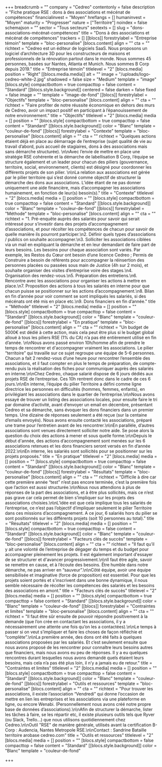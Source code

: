 +++
breadcrumb = ""
company = "Cedreo"
contentonly = false
description = "Fiche pratique RSE : dons à des associations et mécénat de compétences"
financialinvest = "Moyen"
hreflangs = []
humaninvest = "Moyen"
maturity = "Progresser"
nature = ["Territoire"]
noindex = false
schemajson = ""
sector = "Tous secteurs"
seotexts = []
slug = "dons-associations-mécénat-compétences"
title = "Dons à des associations et mécénat de compétences"
trackers = []
[[blocs]]
forestrylabel = "Entreprise témoin"
template = "bloc-personalise"
[blocs.content]
align = ""
cta = ""
richtext = "Cedreo est un éditeur de logiciels SaaS. Nous proposons un logiciel d’architecture 3D pour les constructeurs de maisons et professionnels de la rénovation partout dans le monde. Nous sommes 45 personnes, basées sur Nantes, Atlanta et Munich. Nous sommes B Corp depuis 2019."
title = "Entreprise témoin"
titlelevel = "2"
[blocs.media]
position = "Right"
[[blocs.media.media]]
alt = ""
image = "/uploads/logo-cedreo-white-2.jpg"
shadowed = false
size = "Medium"
template = "image"
[blocs.style]
compactbottom = true
compacttop = false
content = "Standard"
[[blocs.style.background]]
centered = false
darken = false
fixed = false
image = ""
template = "image-de-fond"
[[blocs]]
forestrylabel = "Objectifs"
template = "bloc-personalise"
[blocs.content]
align = ""
cta = ""
richtext = "Faire profiter de notre réussite économique en dehors des murs de Cedreo, avoir un impact positif en participant à l’épanouissement de notre environnement."
title = "Objectifs"
titlelevel = "2"
[blocs.media]
media = []
position = ""
[blocs.style]
compactbottom = true
compacttop = false
content = "Standard"
[[blocs.style.background]]
color = "Blanc"
template = "couleur-de-fond"
[[blocs]]
forestrylabel = "Contexte"
template = "bloc-personalise"
[blocs.content]
align = ""
cta = ""
richtext = "Quelques actions étaient déjà en place au démarrage de l’entreprise (sujet qualité de vie au travail d’abord, puis accueil de stagiaires, dons à des associations mais sans démarche structurée). \n\nAvec l’envie de mettre en place une stratégie RSE cohérente et la démarche de labellisation B Corp, l’équipe se structure également et un leader pour chacun des piliers (gouvernance, territoire, social, environnement, clients) est désigné pour coordonner les différents projets de son pilier. \n\nLa relation aux associations est gérée par le pilier territoire qui s’est donné comme objectif de structurer la démarche des dons aux associations. L’idée étant de ne pas donner uniquement une aide financière, mais d’accompagner les associations humainement, en fonction de leur(s) besoin(s)."
title = "Contexte"
titlelevel = "2"
[blocs.media]
media = []
position = ""
[blocs.style]
compactbottom = true
compacttop = false
content = "Standard"
[[blocs.style.background]]
color = "Blanc"
template = "couleur-de-fond"
[[blocs]]
forestrylabel = "Méthode"
template = "bloc-personalise"
[blocs.content]
align = ""
cta = ""
richtext = "1. Pré-enquête auprès des salariés pour savoir qui serait intéressé pour s’investir dans des projets d’accompagnement d’associations, et pour récolter les compétences de chacun pour savoir de quelle manière ils pourront participer.\n2. Définir quels types d’associations / publics on souhaite accompagner.\n3. Solliciter les associations ciblées via un mail en expliquant la démarche et en leur demandant de faire part de leurs besoins. Les besoins pour chaque association sont variés. Par exemple, les Restos du Cœur ont besoin d’une licence Cedreo ; Permis de Construire a besoin de référents pour accompagner la réinsertion des personnes placées ou passées sous main de Justice (4h sur 2 mois), et souhaite organiser des visites d’entreprise voire des stages.\n4. Organisation des rendez-vous.\n5. Préparation des entretiens.\n6. Rencontre avec les associations pour organiser les actions à mettre en place.\n7. Proposition des actions à tous les salariés en interne pour que chacun puisse se positionner sur les actions d’accompagnement.\n8. Bilan en fin d’année pour voir comment se sont impliqués les salariés, si des mécénats ont été mis en place etc.\n9. Dons financiers en fin d’année."
title = "Méthode"
titlelevel = "2"
[blocs.media]
media = []
position = ""
[blocs.style]
compactbottom = true
compacttop = false
content = "Standard"
[[blocs.style.background]]
color = "Blanc"
template = "couleur-de-fond"
[[blocs]]
forestrylabel = "En pratique"
template = "bloc-personalise"
[blocs.content]
align = ""
cta = ""
richtext = "Un budget de 5000€ est dédié à cette action, mais cela peut être plus si le budget global alloué à tous les piliers RSE (1% du CA) n’a pas été entièrement utilisé en fin d’année. \n\nNous avons passé environ 10h/homme afin de prendre le temps de rencontrer et d'accompagner vraiment les associations. Le pilier “territoire” qui travaille sur ce sujet regroupe une équipe de 5-6 personnes. Chacun a fait 2 rendez-vous d’une heure pour rencontrer l’ensemble des associations, et il faut compter en plus le temps de préparation, de compte-rendu puis la réalisation des fiches pour communiquer auprès des salariés en interne.\n\nChez Cedreo, chaque salarié dispose de 6 jours dédiés aux projets RSE de l’entreprise. Ces 10h rentrent donc dans le cadre de ces 6 jours.\n\nEn interne, l’équipe du pilier Territoire a défini comme ligne directrice les personnes en difficultés (hommes, femmes, enfants), en privilégiant les associations dans le quartier de l’entreprise.\n\nNous avons essayé de trouver un listing des associations locales, pour ensuite faire le tri par domaine d’activité, avant d’envoyer un email en décembre, présentant Cedreo et sa démarche, sans évoquer les dons financiers dans un premier temps. Une dizaine de réponses seulement a été reçue (sur la centaine d’emails envoyés). Nous avons ensuite contacté les associations, préparé une trame pour l’entretien avant de les rencontrer.\n\nEn parallèle, d’autres associations sont venues directement solliciter notre aide. Se pose alors la question du choix des actions à mener et sous quelle forme.\n\nDepuis le début d'année, des actions d’accompagnement sont menées sur les 6 associations retenues et les dons financiers seront versés en fin d’année 2022.\n\nEn interne, les salariés sont sollicités pour se positionner sur les projets proposés."
title = "En pratique"
titlelevel = "2"
[blocs.media]
media = []
position = ""
[blocs.style]
compactbottom = true
compacttop = false
content = "Standard"
[[blocs.style.background]]
color = "Blanc"
template = "couleur-de-fond"
[[blocs]]
forestrylabel = "Résultats"
template = "bloc-personalise"
[blocs.content]
align = ""
cta = ""
richtext = "Difficile à dire car cette première année “test” n’est pas encore terminée, c’est la première fois que l’action est aussi structurée.\n\nNous nous attendions à plus de réponses de la part des associations, et à être plus sollicités, mais ce n’est pas grave car cela permet de bien s’impliquer sur les projets des associations choisies.\n\nL’idée est que cela implique tous les salariés de l’entreprise, ce n’est pas l’objectif d’impliquer seulement le pilier Territoire dans ces missions d’accompagnement. A ce jour, 6 salariés hors du pilier se sont positionnés sur les différents projets (soit 10 personnes au total)."
title = "Résultats"
titlelevel = "2"
[blocs.media]
media = []
position = ""
[blocs.style]
compactbottom = true
compacttop = false
content = "Standard"
[[blocs.style.background]]
color = "Blanc"
template = "couleur-de-fond"
[[blocs]]
forestrylabel = "Facteurs clés de succès"
template = "bloc-personalise"
[blocs.content]
align = ""
cta = ""
richtext = "Il faut qu’il y ait une volonté de l’entreprise de dégager du temps et du budget pour accompagner pleinement les projets. Il est également important d'essayer de se structurer et d'avancer progressivement.\n\nIl faut être agile, savoir se remettre en cause, et à l’écoute des besoins. Être humble dans notre démarche, ne pas arriver en “sauveur”.\n\nCôté équipe, avoir une équipe sensibilisée et imaginative (force de proposition) est essentiel. Pour que les projets soient portés et s'inscrivent dans une bonne dynamique, il nous semble nécessaire de récolter les compétences des salariés et les besoins des associations en amont."
title = "Facteurs clés de succès"
titlelevel = "2"
[blocs.media]
media = []
position = ""
[blocs.style]
compactbottom = true
compacttop = false
content = "Standard"
[[blocs.style.background]]
color = "Blanc"
template = "couleur-de-fond"
[[blocs]]
forestrylabel = "Contraintes et limites"
template = "bloc-personalise"
[blocs.content]
align = ""
cta = ""
richtext = "Il faut être sûr ensuite de pouvoir répondre positivement à la demande (que l’on crée en contactant les associations, il y a nécessairement une attente une fois qu’on les a contactées).\n\nLe temps à passer si on veut s’impliquer et faire les choses de façon réfléchie et “complète”.\n\nLa première année, des dons ont été faits à quelques associations proposées par les salariés. Et c’est seulement ensuite que nous avons proposé de les rencontrer pour connaître leurs besoins autres que financiers, mais nous avons eu peu de réponses. Il y a eu quelques rencontres durant lesquelles nous avons demandé quels étaient leurs besoins, mais cela n’a pas été plus loin, il n’y a jamais eu de retour."
title = "Contraintes et limites"
titlelevel = "2"
[blocs.media]
media = []
position = ""
[blocs.style]
compactbottom = true
compacttop = false
content = "Standard"
[[blocs.style.background]]
color = "Blanc"
template = "couleur-de-fond"
[[blocs]]
forestrylabel = "Outils et ressources"
template = "bloc-personalise"
[blocs.content]
align = ""
cta = ""
richtext = "Pour trouver les associations, il existe l’association “Vendredi” qui donne l’occasion de mettre en lien les entreprises et les associations via une plateforme en ligne, ou encore Wenabi. (Personnellement nous avons créé notre propre base de données d’associations).\n\nAfin de structurer la démarche, lister les tâches à faire, se les répartir etc, il existe plusieurs outils tels que Ryver (ou Slack, Trello...) que nous utilisons quotidiennement chez Cedreo.\n\nOutil \"RSE\" de manière générale, utilisés avant la certification B-Corp : Audencia, Nantes Metropole RSE.\n\nContact : Sandrine Bataille territoire arobase cedreo.com"
title = "Outils et ressources"
titlelevel = "2"
[blocs.media]
media = []
position = ""
[blocs.style]
compactbottom = false
compacttop = false
content = "Standard"
[[blocs.style.background]]
color = "Blanc"
template = "couleur-de-fond"

+++
